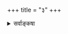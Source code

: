+++
title = "३"
+++

<details><summary>सर्वाङ्कषा</summary>


निर्विशेषं निराकारं निर्गुणं निरनुग्रहम् । निरीहं च वदन्ति त्वां केन धैर्येण तु प्रभो ! । निर्गुणस्य पदस्येतै गुणातीतपदस्य च । अर्थभेदं न जानन्ति कथमित्येतदद्भुतम् ॥ भौतिकप्रज्ञयैवैते वेत्तुमिच्छन्त्यहो बुधाः । तान् सर्वान् सर्वदेवेश ! कृपया स्ववशे कुरु ॥ 'आत्मारामाश्च मुनयो निर्ग्रन्था अप्युरुक्रमे । कुर्वन्त्यहैतुकीं भक्तिमित्थंभूतगुणो हरिः ॥' शुक एवं वदत्येव कथं त्वां निर्गुणं विदुः ? अधीयताम् द्रुतं भागवतं कल्मषनाशनम् ॥ स्वस्वरूपज्ञानमेव संपाद्यं प्रथमं मतम् । विहायैतत् भवेत्कस्मै फलायेतरसर्वधीः ॥ 

सर्वाणि शास्त्राणि समागतानि यत्प्राप्तिलक्ष्यानि हिताय पुंसाम् । 

तस्मै नमस्सर्वजगद्गुरो ! ते शरण्य ! सर्वेश्वर ! दीनबन्धो ! । 

इति तत्त्वमुक्ताकलापव्याख्यायां सर्वङ्कषाख्यायाम् 



226. 
</details>
